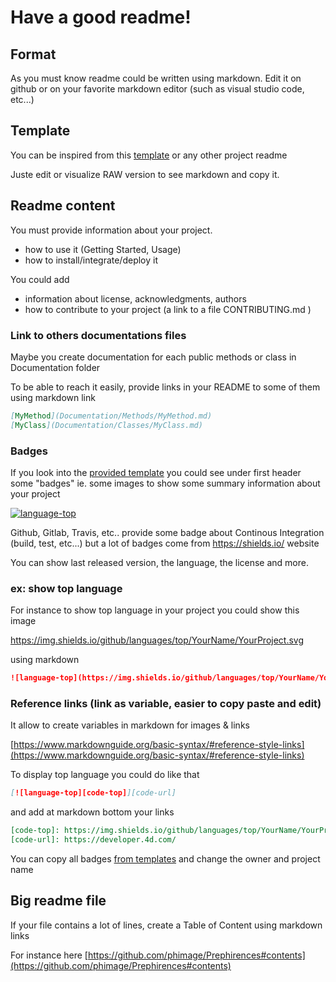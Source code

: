 # Have a good readme!

## Format

As you must know readme could be written using markdown. Edit it on github or on your favorite markdown editor (such as visual studio code, etc...)

## Template

You can be inspired from this [template](https://gist.github.com/mesopelagique/4f9ca84088fbfcf7903ffb494e784a36) or any other project readme

Juste edit or visualize RAW version to see markdown and copy it.

## Readme content

You must provide information about your project.
- how to use it (Getting Started, Usage)
- how to install/integrate/deploy it

You could add
- information about license, acknowledgments, authors
- how to contribute to your project (a link to a file CONTRIBUTING.md )

### Link to others documentations files

Maybe you create documentation for each public methods or class in Documentation folder

To be able to reach it easily, provide links in your README to some of them using markdown link

```markdown
[MyMethod](Documentation/Methods/MyMethod.md)
[MyClass](Documentation/Classes/MyClass.md)
```

### Badges

If you look into the [provided template](https://gist.github.com/mesopelagique/4f9ca84088fbfcf7903ffb494e784a36) you could see under first header some "badges" ie. some images to show some summary information about your project

[![language-top][code-top]][code-url]

Github, Gitlab, Travis, etc.. provide some badge about Continous Integration (build, test, etc...) but a lot of badges come from https://shields.io/ website

You can show last released version, the language, the license and more.

### ex: show top language

For instance to show top language in your project you could show this image

https://img.shields.io/github/languages/top/YourName/YourProject.svg

using markdown
```markdown
![language-top](https://img.shields.io/github/languages/top/YourName/YourProject.svg)
```

### Reference links (link as variable, easier to copy paste and edit)

It allow to create variables in markdown for images & links

[https://www.markdownguide.org/basic-syntax/#reference-style-links](https://www.markdownguide.org/basic-syntax/#reference-style-links)

To display top language you could do like that

```markdown
[![language-top][code-top]][code-url]
```

and add at markdown bottom your links
```markdown
[code-top]: https://img.shields.io/github/languages/top/YourName/YourProject.svg
[code-url]: https://developer.4d.com/
```

You can copy all badges [from templates](https://gist.githubusercontent.com/mesopelagique/4f9ca84088fbfcf7903ffb494e784a36/raw/5e426af569daff9249fce2dabd01e33654ac11a0/README-Template.md)
and change the owner and project name


[code-top]: https://img.shields.io/github/languages/top/mesopelagique/CollectionUtils.svg
[code-url]: https://developer.4d.com/

## Big readme file

If your file contains a lot of lines, create a Table of Content using markdown links

For instance here [https://github.com/phimage/Prephirences#contents](https://github.com/phimage/Prephirences#contents)

